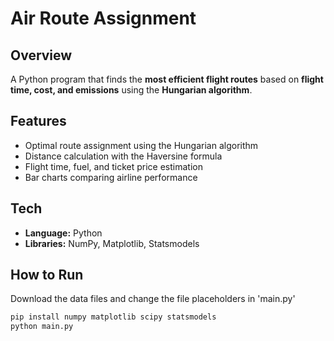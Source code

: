 # Air Route Assignment

## Overview
A Python program that finds the **most efficient flight routes** based on **flight time, cost, and emissions** using the **Hungarian algorithm**.

## Features
- Optimal route assignment using the Hungarian algorithm  
- Distance calculation with the Haversine formula  
- Flight time, fuel, and ticket price estimation  
- Bar charts comparing airline performance  

## Tech
- **Language:** Python
- **Libraries:** NumPy, Matplotlib, Statsmodels

## How to Run
Download the data files and change the file placeholders in 'main.py'
```bash
pip install numpy matplotlib scipy statsmodels
python main.py
